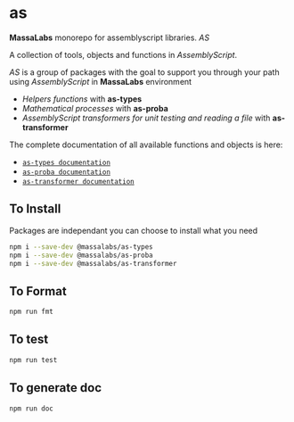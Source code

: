 # as

**MassaLabs** monorepo for assemblyscript libraries.
_AS_

A collection of tools, objects and functions in *AssemblyScript*. 

_AS_ is a group of packages with the goal to support you through your path using *AssemblyScript* in **MassaLabs** environment 

- *Helpers functions* with **as-types** 
- *Mathematical processes* with **as-proba**
- *AssemblyScript transformers for unit testing and reading a file* with **as-transformer**


The complete documentation of all available functions and objects is here: 

- [`as-types documentation`](https://as-types.docs.massa.net)
- [`as-proba documentation`](https://as-proba.docs.massa.net)
- [`as-transformer documentation`](https://as-transformer.docs.massa.net)


## To Install
Packages are independant you can choose to install what you need
```sh
npm i --save-dev @massalabs/as-types
npm i --save-dev @massalabs/as-proba
npm i --save-dev @massalabs/as-transformer
```
## To Format
```sh
npm run fmt
```

## To test
```sh
npm run test
```

## To generate doc
```sh
npm run doc
```

